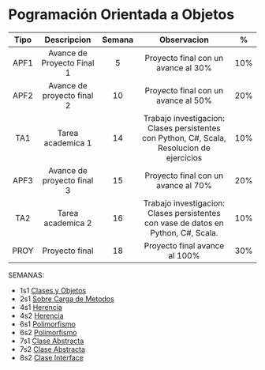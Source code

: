 # Pogramación Orientada a Objetos

|Tipo|Descripcion|Semana|Observacion| % |
| :----: | :----: | :----: | :----: | :----: | 
| APF1 | Avance de Proyecto Final 1| 5 | Proyecto final con un avance al 30%| 10%|
|APF2| Avance de proyecto final 2| 10| Proyecto final con un avance al 50%|20%|
|TA1| Tarea academica 1|14|Trabajo investigacion: Clases persistentes con Python, C#, Scala, Resolucion de ejercicios|10%|
|APF3|Avance de proyecto final 3|15|Proyecto final con un avance al 70%|20%|
|TA2|Tarea academica 2|16|Trabajo investigacion: Clases persistentes con vase de datos en Python, C#, Scala.|10%|
|PROY| Proyecto final|18| Proyecto final avance al 100%|30%|

SEMANAS:
* 1s1 [Clases y Objetos](https://github.com/Leo-Spj/POO-java-UTP/tree/main/S01_Clases%20y%20Objetos)
* 2s1 [Sobre Carga de Metodos](https://github.com/Leo-Spj/POO-java-UTP/tree/main/S02.s1_Sobrecarga%20Medotos)
* 4s1 [Herencia](https://github.com/Leo-Spj/POO-java-UTP/tree/main/S04.s1_Herencia)
* 4s2 [Herencia](https://github.com/Leo-Spj/POO-java-UTP/tree/main/S04.s2_Herencia)
* 6s1 [Polimorfismo](https://github.com/Leo-Spj/POO-java-UTP/tree/main/S06.s1_Polimorfismo%201)
* 6s2 [Polimorfismo](https://github.com/Leo-Spj/POO-java-UTP/tree/main/S06.s1_Polimorfismo%202)
* 7s1 [Clase Abstracta](https://github.com/Leo-Spj/POO-java-UTP/tree/main/S07.s1_ClaseAbstracta%201)
* 7s2 [Clase Abstracta](https://github.com/Leo-Spj/POO-java-UTP/tree/main/S07.s1_ClaseAbstracta%202)
* 8s2 [Clase Interface](https://github.com/Leo-Spj/POO-java-UTP/tree/main/S08.s2_Interface)
